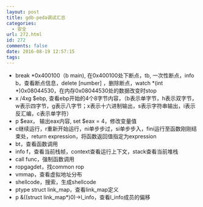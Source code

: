 ```yaml
---
layout: post
title: gdb-peda调试汇总
categories:
  - 安全
url: 272.html
id: 272
comments: false
date: 2016-08-19 12:57:15
tags:
---
```


*   break \*0x400100（b main), 在0x400100处下断点，tb, 一次性断点，info b，查看断点信息，delete \[number\] ，删除断点，watch \*(int *)0x08044530，在内存0x08044530处的数据改变时stop
*   x /4xg $ebp, 查看ebp开始的4个8字节内容，（b表示单字节，h表示双字节，w表示四字节，g表示八字节；x表示十六进制输出，s表示字符串输出，i表示反汇编，c表示单字符）
*   p $eax， 输出eax内容, set $eax = 4，修改变量值
*   c继续运行，r重新开始运行，ni单步步过，si单步步入，fini运行至函数刚刚结束处，return expression，将函数返回值指定为expression
*   bt，查看函数调用
*   info f，查看当前栈帧，context查看运行上下文，stack查看当前堆栈
*   call func，强制函数调用
*   ropgagdet，找common rop
*   vmmap，查看虚拟地址分布
*   shellcode，搜索，生成shellcode
*   ptype struct link\_map，查看link\_map定义
*   p &((struct link\_map*)0)->l\_info，查看l_info成员的偏移